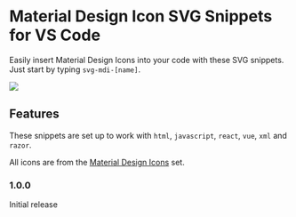 # Material Design Icon SVG Snippets for VS Code

Easily insert Material Design Icons into your code with these SVG snippets. Just start by typing `svg-mdi-[name]`.

<img src="https://raw.githubusercontent.com/r3volution11/vscode-materialdesignicons-svg/master/images/screenshot.gif" style="max-width: 100%; height: auto;">

## Features

These snippets are set up to work with `html`, `javascript`, `react`, `vue`, `xml` and `razor`.

All icons are from the [Material Design Icons](https://materialdesignicons.com) set. 


### 1.0.0

Initial release